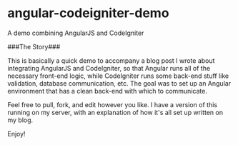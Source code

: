 angular-codeigniter-demo
========================

A demo combining AngularJS and CodeIgniter

###The Story###

This is basically a quick demo to accompany a blog post I wrote about integrating AngularJS and CodeIgniter, so that Angular runs all of the necessary front-end logic, while CodeIgniter runs some back-end stuff like validation, database communication, etc.  The goal was to set up an Angular environment that has a clean back-end with which to communicate.

Feel free to pull, fork, and edit however you like.  I have a version of this running on my server, with an explanation of how it's all set up written on my blog.

Enjoy!
